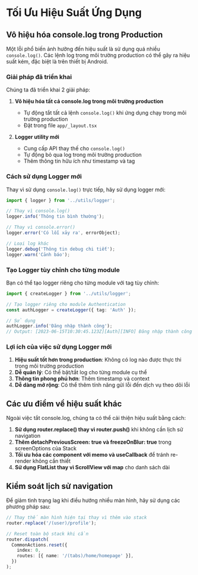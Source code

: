 # Tối Ưu Hiệu Suất Ứng Dụng

## Vô hiệu hóa console.log trong Production

Một lỗi phổ biến ảnh hưởng đến hiệu suất là sử dụng quá nhiều `console.log()`. Các lệnh log trong môi trường production có thể gây ra hiệu suất kém, đặc biệt là trên thiết bị Android.

### Giải pháp đã triển khai

Chúng ta đã triển khai 2 giải pháp:

1. **Vô hiệu hóa tất cả console.log trong môi trường production**
   - Tự động tắt tất cả lệnh `console.log()` khi ứng dụng chạy trong môi trường production 
   - Đặt trong file `app/_layout.tsx`

2. **Logger utility mới**
   - Cung cấp API thay thế cho `console.log()`
   - Tự động bỏ qua log trong môi trường production
   - Thêm thông tin hữu ích như timestamp và tag

### Cách sử dụng Logger mới

Thay vì sử dụng `console.log()` trực tiếp, hãy sử dụng logger mới:

```typescript
import { logger } from '../utils/logger';

// Thay vì console.log()
logger.info('Thông tin bình thường');

// Thay vì console.error()
logger.error('Có lỗi xảy ra', errorObject);

// Loại log khác
logger.debug('Thông tin debug chi tiết');
logger.warn('Cảnh báo');
```

### Tạo Logger tùy chỉnh cho từng module

Bạn có thể tạo logger riêng cho từng module với tag tùy chỉnh:

```typescript
import { createLogger } from '../utils/logger';

// Tạo logger riêng cho module Authentication
const authLogger = createLogger({ tag: 'Auth' });

// Sử dụng
authLogger.info('Đăng nhập thành công');
// Output: [2023-06-15T10:30:45.123Z][Auth][INFO] Đăng nhập thành công
```

### Lợi ích của việc sử dụng Logger mới

1. **Hiệu suất tốt hơn trong production**: Không có log nào được thực thi trong môi trường production
2. **Dễ quản lý**: Có thể bật/tắt log cho từng module cụ thể
3. **Thông tin phong phú hơn**: Thêm timestamp và context
4. **Dễ dàng mở rộng**: Có thể thêm tính năng gửi lỗi đến dịch vụ theo dõi lỗi

## Các ưu điểm về hiệu suất khác

Ngoài việc tắt console.log, chúng ta có thể cải thiện hiệu suất bằng cách:

1. **Sử dụng router.replace() thay vì router.push()** khi không cần lịch sử navigation
2. **Thêm detachPreviousScreen: true và freezeOnBlur: true** trong screenOptions của Stack
3. **Tối ưu hóa các component với memo và useCallback** để tránh re-render không cần thiết
4. **Sử dụng FlatList thay vì ScrollView với map** cho danh sách dài

## Kiểm soát lịch sử navigation

Để giảm tình trạng lag khi điều hướng nhiều màn hình, hãy sử dụng các phương pháp sau:

```typescript
// Thay thế màn hình hiện tại thay vì thêm vào stack
router.replace('/(user)/profile');

// Reset toàn bộ stack khi cần
router.dispatch(
  CommonActions.reset({
    index: 0,
    routes: [{ name: '/(tabs)/home/homepage' }],
  })
);
``` 